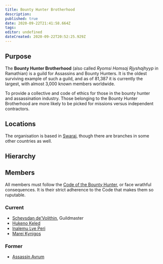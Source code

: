 ```yaml
---
title: Bounty Hunter Brotherhood
description: 
published: true
date: 2020-09-22T21:41:58.664Z
tags: 
editor: undefined
dateCreated: 2020-09-22T20:52:25.929Z
---
```


## Purpose

The **Bounty Hunter Brotherhood** (also called *Ryomsi Homsaj Rjyshajhyyp* in Ramathian) is a guild for Assassins and Bounty Hunters. It is the oldest surviving example of such a guild, and as of 81,387 it is currently the largest, with almost 3,000 known members worldwide. 

To provide a collective and code of ethics for those in the bounty hunter and assassination industry. Those belonging to the Bounty Hunter Brotherhood are more likely to be picked for missions versus independent contractors.

## Locations

The organisation is based in [Swaraj](/countries/swaraj), though there are branches in some other countries as well.

## Hierarchy

## Members

All members must follow the [Code of the Bounty Hunter](/creeds/code-of-the-bounty-hunter), or face wrathful consequences. It is their strict adherence to the Code that makes them so ruputable.

### Current

- [Schevsdan de'Volithin](/characters/schevsdan-devolithin), Guildmaster
- [Hukeno Keled](/characters/hukeno-keled)
- [Inalemu Lye Peri‎](/characters/inalemu-lye-peri)
- [Marei Kynigos](/characters/marei-kynigos)

### Former

- [Assassin Avrum](/characters/assassin-avrum)